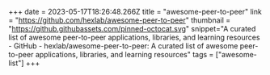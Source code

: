 +++
date = 2023-05-17T18:26:48.266Z
title = "awesome-peer-to-peer"
link = "https://github.com/hexlab/awesome-peer-to-peer"
thumbnail = "https://github.githubassets.com/pinned-octocat.svg"
snippet="A curated list of awesome peer-to-peer applications, libraries, and learning resources - GitHub - hexlab/awesome-peer-to-peer: A curated list of awesome peer-to-peer applications, libraries, and learning resources"
tags = ["awesome-list"]
+++
